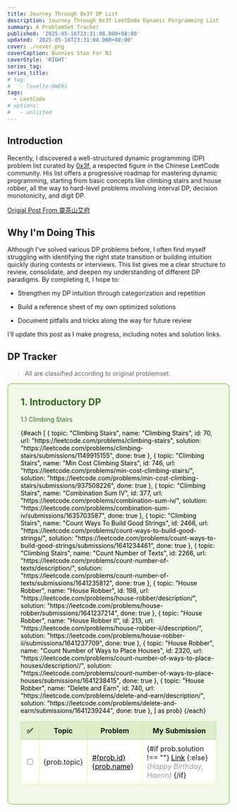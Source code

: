 ```yaml
---
title: Journey Through 0x3f DP List
description: Journey Through 0x3f LeetDode Dynamic Porgramming List
summary: A ProblemSet Tracker
published: '2025-05-16T23:31:08.000+08:00'
updated: '2025-05-16T23:31:08.000+08:00'
cover: ./cover.png
coverCaption: Bunnies Stan For NJ
coverStyle: 'RIGHT'
series_tag:
series_title:
# tag:
#   - [svelte-QWER]
tags:
  - LeetCode
# options:
#   - unlisted
---
```


## Introduction

Recently, I discovered a well-structured dynamic programming (DP) problem list curated by [0x3f](https://github.com/EndlessCheng), a respected figure in the Chinese LeetCode community. His list offers a progressive roadmap for mastering dynamic programming, starting from basic concepts like climbing stairs and house robber, all the way to hard-level problems involving interval DP, decision monotonicity, and digit DP.

[Origial Post From 靈茶山艾府](https://leetcode.cn/discuss/post/3581838/fen-xiang-gun-ti-dan-dong-tai-gui-hua-ru-007o/)

## Why I'm Doing This

Although I’ve solved various DP problems before, I often find myself struggling with identifying the right state transition or building intuition quickly during contests or interviews. This list gives me a clear structure to review, consolidate, and deepen my understanding of different DP paradigms. By completing it, I hope to:

 - Strengthen my DP intuition through categorization and repetition

 - Build a reference sheet of my own optimized solutions

 - Document pitfalls and tricks along the way for future review

I’ll update this post as I make progress, including notes and solution links.

## DP Tracker

> All are classified according to original problemset.

<div style="color: #000 !important;">
<tbody style="color: #000 !important;">
<!-- DP Problem Tracker -->
<div style="padding: 2em; margin: 1em 0; background: #f1f8e9; border: 2px solid #aed581; border-radius: 10px;">
  <h2 style="margin-top:0; color: #33691e;">1. Introductory DP</h2>
  <p style="color: #33691e;">1.1 Climbing Stairs </p>

  <table style="width: 100%; border-collapse: collapse; background: #ffffff;">
    <thead style="background-color: #dcedc8;">
      <tr>
        <th style="padding: 10px; border: 1px solid #c5e1a5;">✅</th>
        <th style="padding: 10px; border: 1px solid #c5e1a5;">Topic</th>
        <th style="padding: 10px; border: 1px solid #c5e1a5;">Problem</th>
        <th style="padding: 10px; border: 1px solid #c5e1a5;"> My Submission </th>
      </tr>
    </thead>
    <tbody>
      {#each [
        {
          topic: "Climbing Stairs",
          name: "Climbing Stairs",
          id: 70,
          url: "https://leetcode.com/problems/climbing-stairs",
          solution: "https://leetcode.com/problems/climbing-stairs/submissions/1149915155",
          done: true
        },
        {
          topic: "Climbing Stairs",
          name: "Min Cost Climbing Stairs",
          id: 746,
          url: "https://leetcode.com/problems/min-cost-climbing-stairs/",
          solution: "https://leetcode.com/problems/min-cost-climbing-stairs/submissions/937508226",
          done: true
        },
        {
          topic: "Climbing Stairs",
          name: "Combination Sum IV",
          id: 377,
          url: "https://leetcode.com/problems/combination-sum-iv/",
          solution: "https://leetcode.com/problems/combination-sum-iv/submissions/1635703587",
          done: true
        },
        {
          topic: "Climbing Stairs",
          name: "Count Ways To Build Good Strings",
          id: 2466,
          url: "https://leetcode.com/problems/count-ways-to-build-good-strings/",
          solution: "https://leetcode.com/problems/count-ways-to-build-good-strings/submissions/1641234461",
          done: true
        },
        {
          topic: "Climbing Stairs",
          name: "Count Number of Texts",
          id: 2266,
          url: "https://leetcode.com/problems/count-number-of-texts/description/",
          solution: "https://leetcode.com/problems/count-number-of-texts/submissions/1641235812",
          done: true
        },
        {
          topic: "House Robber",
          name: "House Robber",
          id: 198,
          url: "https://leetcode.com/problems/house-robber/description/",
          solution: "https://leetcode.com/problems/house-robber/submissions/1641237214",
          done: true
        },
        {
          topic: "House Robber",
          name: "House Robber II",
          id: 213,
          url: "https://leetcode.com/problems/house-robber-ii/description/",
          solution: "https://leetcode.com/problems/house-robber-ii/submissions/1641237709",
          done: true
        },
        {
          topic: "House Robber",
          name: "Count Number of Ways to Place Houses",
          id: 2320,
          url: "https://leetcode.com/problems/count-number-of-ways-to-place-houses/description//",
          solution: "https://leetcode.com/problems/count-number-of-ways-to-place-houses/submissions/1641238415",
          done: true
        },
        {
          topic: "House Robber",
          name: "Delete and Earn",
          id: 740,
          url: "https://leetcode.com/problems/delete-and-earn/description/",
          solution: "https://leetcode.com/problems/delete-and-earn/submissions/1641239244",
          done: true
        },
      ] as prob}
      <tr>
        <td style="text-align: center; padding: 10px; border: 1px solid #e6ee9c;">
          <input type="checkbox" bind:checked={prob.done} />
        </td>
        <td style="padding: 10px; border: 1px solid #e6ee9c;"> {prob.topic} </td>
        <td style="padding: 10px; border: 1px solid #e6ee9c;">
          <a href={prob.url} target="_blank" style="color: #000 !important;"> #{prob.id} {prob.name} </a>
        </td>
        <td style="padding: 10px; border: 1px solid #e6ee9c;">
          {#if prob.solution !== ""}
            <a href={prob.solution} target="_blank" style="color: #000 !important;"> Link</a>
          {:else}
            <em style="color: #999;">(Happy Birthday, Haerin)</em>
          {/if}
        </td>
      </tr>
      {/each}
    </tbody>
  </table>
</div>
